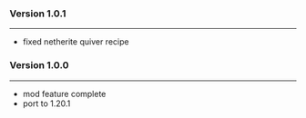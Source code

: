 ### Version 1.0.1
___
- fixed netherite quiver recipe
### Version 1.0.0
___
- mod feature complete
- port to 1.20.1